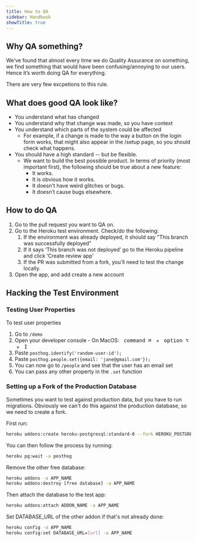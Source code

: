 ```yaml
---
title: How to QA
sidebar: Handbook
showTitle: true
---
```


## Why QA something?

We’ve found that almost every time we do Quality Assurance on something, we find something that would have been confusing/annoying to our users. Hence it’s worth doing QA for everything. 

There are very few excpetions to this rule.

## What does good QA look like?
- You understand what has changed
- You understand why that change was made, so you have context
- You understand which parts of the system could be affected
    - For example, if a change is made to the way a button on the login form works, that might also appear in the /setup page, so you should check what happens.
- You should have a high standard -- but be flexible.
    - We want to build the best possible product. In terms of priority (most important first), the following should be true about a new feature:
        - It works.
        - It is obvious how it works.
        - It doesn't have weird glitches or bugs.
        - It doesn’t cause bugs elsewhere.


## How to do QA

1. Go to the pull request you want to QA on. 
2. Go to the Heroku test environment.
    Check/do the following:
    1. If the environment was already deployed, it should say "This branch was successfully deployed"
    1. If it says ‘This branch was not deployed’ go to the Heroku pipeline and click ‘Create review app’
    1. If the PR was submitted from a fork, you'll need to test the change locally. 
3. Open the app, and add create a new account


## Hacking the Test Environment

### Testing User Properties

To test user properties
1. Go to `/demo`
2. Open your developer console - On MacOS: <kbd class="kbd-keys">&nbsp;command ⌘ </kbd>&nbsp;+ <kbd class="kbd-keys">&nbsp;option ⌥ </kbd>&nbsp;+ <kbd class="kbd-keys">&nbsp;I&nbsp;</kbd>
3. Paste `posthog.identify('random-user-id');`
4. Paste `posthog.people.set({email: 'jane@gmail.com'});`
5. You can now go to `/people` and see that the user has an email set
6. You can pass any other property in the `.set` function

### Setting up a Fork of the Production Database

Sometimes you want to test against production data, but you have to run migrations. Obviously we can't do this against the production database, so we need to create a fork.

First run:
```bash
heroku addons:create heroku-postgresql:standard-0 --fork HEROKU_POSTGRESQL_TEAL --fast --app posthog
```

You can then follow the process by running:
```bash
heroku pg:wait -a posthog
```

Remove the other free database:
```bash
heroku addons -a APP_NAME
heroku addons:destroy [free database] -a APP_NAME
```

Then attach the database to the test app:
```bash
heroku addons:attach ADDON_NAME -a APP_NAME
```

Set DATABASE_URL of the other addon if that's not already done:
```bash
heroku config -a APP_NAME
heroku config:set DATABASE_URL=[url] -a APP_NAME
```